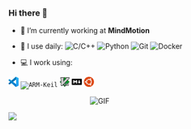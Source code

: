 ### Hi there 👋

<!--
**ChenDudo/ChenDuDo** is a ✨ _special_ ✨ repository because its `README.md` (this file) appears on your GitHub profile.

Here are some ideas to get you started:
-->

- 🏢 I’m currently working at **MindMotion**
- 🚀 I use daily:
  ![C/C++](https://img.shields.io/badge/-C/C++-orange?style=plastic&logo=C/C++)
  ![Python](https://img.shields.io/badge/-Python-8fcfd1?style=plastic&logo=Python) 
  ![Git](https://img.shields.io/badge/-Git-yellow?style=plastic&logo=Git) 
  ![Docker](https://img.shields.io/badge/-Docker-green?style=plastic&logo=Docker) 
  
 - 💻 I work using:
<!--  ![VS Code](https://img.shields.io/badge/-VS%20Code-007ACC?style=plastic&logo=visual-studio-code) -->
  <code><img height="20" src="https://raw.githubusercontent.com/github/explore/80688e429a7d4ef2fca1e82350fe8e3517d3494d/topics/visual-studio-code/visual-studio-code.png" alt="VSCode" title="VSCode"></code>
  <code><img height="20" src="https://user-images.githubusercontent.com/29084184/128668555-59d96329-2e64-4370-bfdc-89bf7a12aea8.png" alt="ARM-Keil" title="ARM-Keil"></code>
  <code><img height="20" src="https://raw.githubusercontent.com/github/explore/80688e429a7d4ef2fca1e82350fe8e3517d3494d/topics/vim/vim.png" alt="Vim" title="Vim"></code>
  <code><img height="20" src="https://raw.githubusercontent.com/github/explore/80688e429a7d4ef2fca1e82350fe8e3517d3494d/topics/markdown/markdown.png" alt="Markdown" title="MarkDown"></code>
  <code><img height="20" src="https://raw.githubusercontent.com/github/explore/80688e429a7d4ef2fca1e82350fe8e3517d3494d/topics/ubuntu/ubuntu.png" alt="Ubuntu" title="Ubuntu"></code>



 <!-- 
- 🔭 I’m currently working at
- 🌱 I’m currently learning
- 📫 How to reach me:
- 👯 I’m looking to collaborate on ...
- 🤔 I’m looking for help with ...
- 💬 Ask me about ...
- 📫 How to reach me: ...
- 😄 Pronouns: ...
- ⚡ Fun fact: ...
-->

<img align="right" alt="GIF" src="https://github.com/abhisheknaiidu/abhisheknaiidu/blob/master/code.gif?raw=true" width="343" height="220" title="Rush"> &nbsp;&nbsp;&nbsp;&nbsp;

![](https://github-readme-stats.vercel.app/api?username=mayandev&theme=dark)
